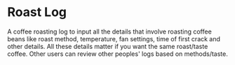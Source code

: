 # Roast Log 

A coffee roasting log to input all the details that involve roasting coffee beans like roast method, temperature, fan settings, time of first crack and other details. All these details matter if you want the same roast/taste coffee. Other users can review other peoples' logs based on methods/taste. 
